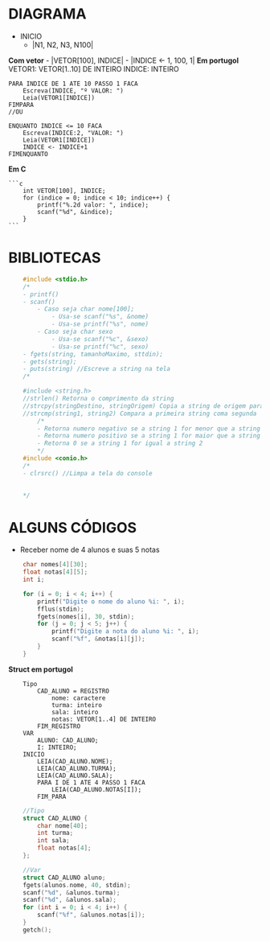 # DIAGRAMA


- INICIO
    - |N1, N2, N3, N100|

**Com vetor**
    - |VETOR[100], INDICE|
    - |INDICE <- 1, 100, 1|
**Em portugol**
    VETOR1: VETOR[1..10] DE INTEIRO
    INDICE: INTEIRO

    PARA INDICE DE 1 ATE 10 PASSO 1 FACA
        Escreva(INDICE, "º VALOR: ")
        Leia(VETOR1[INDICE])
    FIMPARA
    //OU

    ENQUANTO INDICE <= 10 FACA
        Escreva(INDICE:2, "VALOR: ")
        Leia(VETOR1[INDICE])
        INDICE <- INDICE+1
    FIMENQUANTO
**Em C**

    ```c
        int VETOR[100], INDICE;
        for (indice = 0; indice < 10; indice++) {
            printf("%.2d valor: ", indice);
            scanf("%d", &indice);
        }
    ```

# BIBLIOTECAS

```c
    #include <stdio.h> 
    /*
    - printf()
    - scanf()
        - Caso seja char nome[100];
            - Usa-se scanf("%s", &nome)
            - Usa-se printf("%s", nome)
        - Caso seja char sexo
            - Usa-se scanf("%c", &sexo)
            - Usa-se printf("%c", sexo)
    - fgets(string, tamanhoMaximo, sttdin);
    - gets(string);
    - puts(string) //Escreve a string na tela
    /*

    #include <string.h> 
    //strlen() Retorna o comprimento da string
    //strcpy(stringDestino, stringOrigem) Copia a string de origem para a de destino
    //strcmp(string1, string2) Compara a primeira string coma segunda
        /*
        - Retorna numero negativo se a string 1 for menor que a string 2
        - Retorna numero positivo se a string 1 for maior que a string 2
        - Retorna 0 se a string 1 for igual a string 2
        */
    #include <conio.h>
    /*
    - clrsrc() //Limpa a tela do console

    
    */

```
# ALGUNS CÓDIGOS

- Receber nome de 4 alunos e suas 5 notas
```c
    char nomes[4][30];
    float notas[4][5];
    int i;

    for (i = 0; i < 4; i++) {
        printf("Digite o nome do aluno %i: ", i);
        fflus(stdin);
        fgets(nomes[i], 30, stdin);
        for (j = 0; j < 5; j++) {   
            printf("Digite a nota do aluno %i: ", i);
            scanf("%f", &notas[i][j]);
        }
    }
```

**Struct em portugol**

```portugol
    Tipo
        CAD_ALUNO = REGISTRO
            nome: caractere
            turma: inteiro
            sala: inteiro
            notas: VETOR[1..4] DE INTEIRO
        FIM_REGISTRO
    VAR
        ALUNO: CAD_ALUNO;
        I: INTEIRO;
    INICIO
        LEIA(CAD_ALUNO.NOME);
        LEIA(CAD_ALUNO.TURMA);
        LEIA(CAD_ALUNO.SALA);
        PARA I DE 1 ATE 4 PASSO 1 FACA 
            LEIA(CAD_ALUNO.NOTAS[I]);
        FIM_PARA
```

```c
    //Tipo
    struct CAD_ALUNO {
        char nome[40];
        int turma;
        int sala;
        float notas[4];
    };

    //Var
    struct CAD_ALUNO aluno;
    fgets(alunos.nome, 40, stdin);
    scanf("%d", &alunos.turma);
    scanf("%d", &alunos.sala);
    for (int i = 0; i < 4; i++) {
        scanf("%f", &alunos.notas[i]);
    }
    getch();

```
